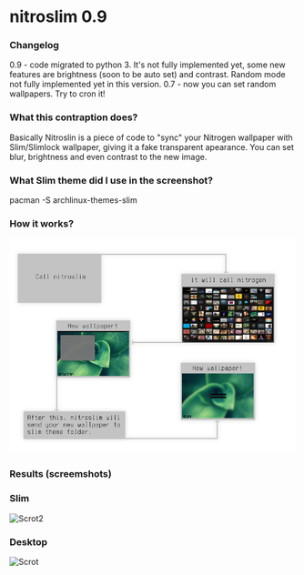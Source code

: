 nitroslim 0.9
=========

### Changelog ###
0.9 - code migrated to python 3. It's not fully implemented yet, some new features are brightness (soon to be auto set) and contrast. Random mode not fully implemented yet in this version.
0.7 - now you can set random wallpapers. Try to cron it!

### What this contraption does? ###
Basically Nitroslin is a piece of code to "sync" your Nitrogen wallpaper with Slim/Slimlock wallpaper, giving it a fake transparent apearance. You can set blur, brightness and even contrast to the new image.

### What Slim theme did I use in the screenshot? ###
pacman -S archlinux-themes-slim

### How it works? ###

![Info](https://github.com/evertonstz/nitroslim/raw/master/info.png)

### Results (screemshots) ###

### Slim ###
![Scrot2](http://i.imgur.com/0b2dwqR.png)
### Desktop ###
![Scrot](http://i.imgur.com/Ob1a4og.jpg)
